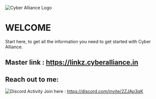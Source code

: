 ![Cyber Alliance Logo](https://i.imgur.com/U2lC14m.png)
# WELCOME
Start here, to get all the information you need to get started with Cyber Alliance.

## Master link : https://linkz.cyberalliance.in

## Reach out to me:
![Discord Activity](https://discord.c99.nl/widget/theme-3/285798166446735370.png)
Join here : https://discord.com/invite/2ZJAp3qK
